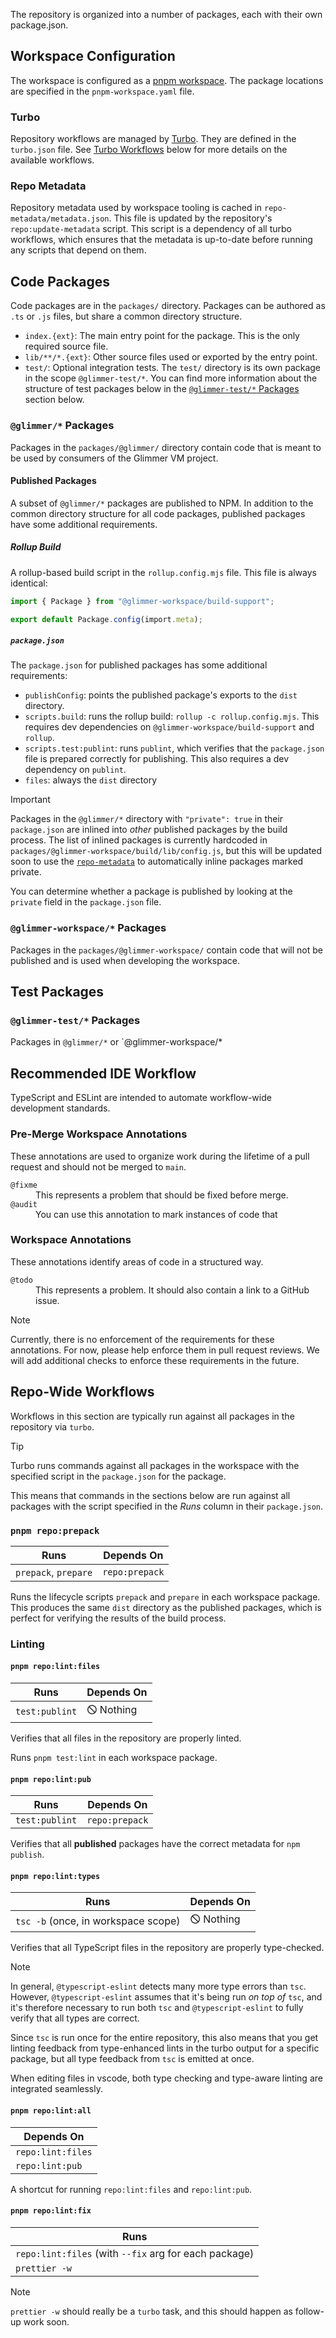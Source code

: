 The repository is organized into a number of packages, each with their own package.json.

## Workspace Configuration

The workspace is configured as a [pnpm workspace](https://pnpm.io/workspaces). The package locations
are specified in the `pnpm-workspace.yaml` file.

### Turbo

Repository workflows are managed by [Turbo](https://turbo.build). They are defined in the
`turbo.json` file. See [Turbo Workflows](#turbo-workflows) below for more details on the available
workflows.

### Repo Metadata

Repository metadata used by workspace tooling is cached in `repo-metadata/metadata.json`. This file
is updated by the repository's `repo:update-metadata` script. This script is a dependency of all
turbo workflows, which ensures that the metadata is up-to-date before running any scripts that
depend on them.

## Code Packages

Code packages are in the `packages/` directory. Packages can be authored as `.ts` or `.js` files,
but share a common directory structure.

- `index.{ext}`: The main entry point for the package. This is the only required source file.
- `lib/**/*.{ext}`: Other source files used or exported by the entry point.
- `test/`: Optional integration tests. The `test/` directory is its own package in the scope
  `@glimmer-test/*`. You can find more information about the structure of test packages
  below in the [`@glimmer-test/*` Packages](#glimmer-test-packages) section below.

### `@glimmer/*` Packages

Packages in the `packages/@glimmer/` directory contain code that is meant to be used by consumers of the
Glimmer VM project.

#### Published Packages

A subset of `@glimmer/*` packages are published to NPM. In addition to the common directory
structure for all code packages, published packages have some additional requirements.

##### Rollup Build

A rollup-based build script in the `rollup.config.mjs` file. This file is always identical:

```ts
import { Package } from "@glimmer-workspace/build-support";

export default Package.config(import.meta);
```

##### `package.json`

The `package.json` for published packages has some additional requirements:

- `publishConfig`: points the published package's exports to the `dist` directory.
- `scripts.build`: runs the rollup build: `rollup -c rollup.config.mjs`. This requires dev
  dependencies on `@glimmer-workspace/build-support` and `rollup`.
- `scripts.test:publint`: runs `publint`, which verifies that the `package.json` file is prepared
  correctly for publishing. This also requires a dev dependency on `publint`.
- `files`: always the `dist` directory

> [!IMPORTANT]
>
> Packages in the `@glimmer/*` directory with `"private": true` in their `package.json` are inlined
> into _other_ published packages by the build process. The list of inlined packages is currently
> hardcoded in `packages/@glimmer-workspace/build/lib/config.js`, but this will be updated soon to
> use the [`repo-metadata`](#repo-metadata) to automatically inline packages marked private.
>
> You can determine whether a package is published by looking at the `private` field in the
> `package.json` file.

### `@glimmer-workspace/*` Packages

Packages in the `packages/@glimmer-workspace/` contain code that will not be published and is used when developing the workspace.

## Test Packages

### `@glimmer-test/*` Packages

Packages in `@glimmer/*` or `@glimmer-workspace/\*

## Recommended IDE Workflow

TypeScript and ESLint are intended to automate workflow-wide development standards.

### Pre-Merge Workspace Annotations

These annotations are used to organize work during the lifetime of a pull request and should not be
merged to `main`.

<dl>
  <dt><code>@fixme</code></dt>
  <dd>This represents a problem that should be fixed before merge.</dd>
  <dt><code>@audit</code></dt>
  <dd>You can use this annotation to mark instances of code that
</dl>

### Workspace Annotations

These annotations identify areas of code in a structured way.

<dl>
  <dt><code>@todo</code></dt>
  <dd>This represents a problem. It should also contain a link to a GitHub issue.</dd>
</dl>

> [!NOTE]
>
> Currently, there is no enforcement of the requirements for these annotations. For now, please
> help enforce them in pull request reviews. We will add additional checks to enforce these
> requirements in the future.

## Repo-Wide Workflows

Workflows in this section are typically run against all packages in the repository via `turbo`.

> [!TIP]
>
> Turbo runs commands against all packages in the workspace with the specified script in the
> `package.json` for the package.
>
> This means that commands in the sections below are run against all
> packages with the script specified in the _Runs_ column in their `package.json`.

### `pnpm repo:prepack`

| Runs                 | Depends On     |
| -------------------- | -------------- |
| `prepack`, `prepare` | `repo:prepack` |

Runs the lifecycle scripts `prepack` and `prepare` in each workspace package. This produces the same
`dist` directory as the published packages, which is perfect for verifying the results of the build
process.

### Linting

#### `pnpm repo:lint:files`

| Runs           | Depends On |
| -------------- | ---------- |
| `test:publint` | 🛇 Nothing  |

Verifies that all files in the repository are properly linted.

Runs `pnpm test:lint` in each workspace package.

#### `pnpm repo:lint:pub`

| Runs           | Depends On     |
| -------------- | -------------- |
| `test:publint` | `repo:prepack` |

Verifies that all **published** packages have the correct metadata for `npm publish`.

#### `pnpm repo:lint:types`

| Runs                                | Depends On |
| ----------------------------------- | ---------- |
| `tsc -b` (once, in workspace scope) | 🛇 Nothing  |

Verifies that all TypeScript files in the repository are properly type-checked.

> [!NOTE]
>
> In general, `@typescript-eslint` detects many more type errors than `tsc`. However,
> `@typescript-eslint` assumes that it's being run _on top of_ `tsc`, and it's therefore necessary
> to run both `tsc` and `@typescript-eslint` to fully verify that all types are correct.
>
> Since `tsc` is run once for the entire repository, this also means that you get linting feedback
> from type-enhanced lints in the turbo output for a specific package, but all type feedback from
> `tsc` is emitted at once.
>
> When editing files in vscode, both type checking and type-aware linting are integrated seamlessly.

#### `pnpm repo:lint:all`

| Depends On        |
| ----------------- |
| `repo:lint:files` |
| `repo:lint:pub`   |

A shortcut for running `repo:lint:files` and `repo:lint:pub`.

#### `pnpm repo:lint:fix`

| Runs                                                  |
| ----------------------------------------------------- |
| `repo:lint:files` (with `--fix` arg for each package) |
| `prettier -w`                                         |

<!-- @bandaid(until: prettier is a turbo task) -->

> [!NOTE]
>
> `prettier -w` should really be a `turbo` task, and this should happen as follow-up work soon.
